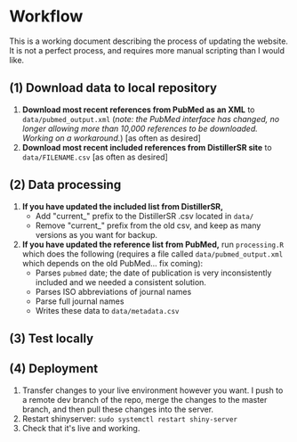 # Workflow
This is a working document describing the process of updating the website. It is not a perfect process, and requires more manual scripting than I would like.

## (1) Download data to local repository
1. **Download most recent references from PubMed as an XML** to `data/pubmed_output.xml` (*note: the PubMed interface has changed, no longer allowing more than 10,000 references to be downloaded. Working on a workaround.*) [as often as desired]
2. **Download most recent included references from DistillerSR site** to `data/FILENAME.csv` [as often as desired]

## (2) Data processing
1. **If you have updated the included list from DistillerSR,**
   * Add "current_" prefix to the DistillerSR .csv located in `data/`
   * Remove "current_" prefix from the old csv, and keep as many versions as you want for backup.
2. **If you have updated the reference list from PubMed,** run `processing.R` which does the following (requires a file called `data/pubmed_output.xml` which depends on the old PubMed... fix coming):
   * Parses `pubmed` date; the date of publication is very inconsistently included and we needed a consistent solution.
   * Parses ISO abbreviations of journal names
   * Parse full journal names
   * Writes these data to `data/metadata.csv`

## (3) Test locally
## (4) Deployment
1. Transfer changes to your live environment however you want. I push to a remote dev branch of the repo, merge the changes to the master branch, and then pull these changes into the server.
2. Restart shinyserver: `sudo systemctl restart shiny-server`
3. Check that it's live and working.